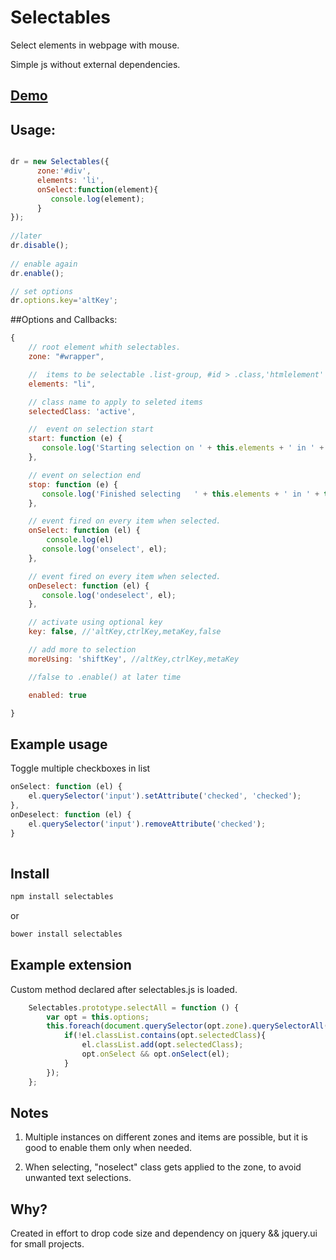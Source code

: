 # Selectables

Select elements in webpage with mouse.

Simple js without external dependencies. 


## <a href="https://jsfiddle.net/ovzxm6mt/60/" target="_blank">Demo</a>

## Usage:

```js 

dr = new Selectables({
      zone:'#div',
      elements: 'li',     
      onSelect:function(element){
         console.log(element);
      }
});
  
//later
dr.disable();
 
// enable again
dr.enable();

// set options
dr.options.key='altKey';

```
##Options and Callbacks:

```js
{
    // root element whith selectables.
    zone: "#wrapper",

    //  items to be selectable .list-group, #id > .class,'htmlelement' - valid querySelectorAll
    elements: "li",

    // class name to apply to seleted items        
    selectedClass: 'active',

    //  event on selection start        
    start: function (e) {
       console.log('Starting selection on ' + this.elements + ' in ' + this.zone);
    },

    // event on selection end        
    stop: function (e) {
       console.log('Finished selecting   ' + this.elements + ' in ' + this.zone);
    },

    // event fired on every item when selected.
    onSelect: function (el) {
        console.log(el)
       console.log('onselect', el);
    },

    // event fired on every item when selected.
    onDeselect: function (el) {
       console.log('ondeselect', el);
    },

    // activate using optional key
    key: false, //'altKey,ctrlKey,metaKey,false   

    // add more to selection
    moreUsing: 'shiftKey', //altKey,ctrlKey,metaKey

    //false to .enable() at later time   

    enabled: true

}
```
## Example usage

Toggle multiple  checkboxes in list

```js
onSelect: function (el) {
    el.querySelector('input').setAttribute('checked', 'checked');
},
onDeselect: function (el) {
    el.querySelector('input').removeAttribute('checked');
}
                    
```
## Install
```sh
npm install selectables
```
or
```sh
bower install selectables 
```

## Example extension

Custom method declared after selectables.js is loaded.

```js
    Selectables.prototype.selectAll = function () {
        var opt = this.options;
        this.foreach(document.querySelector(opt.zone).querySelectorAll(opt.elements), function (el) {
            if(!el.classList.contains(opt.selectedClass){
                el.classList.add(opt.selectedClass);
                opt.onSelect && opt.onSelect(el);
            }   
        });
    };
```

## Notes

1. Multiple instances on different zones and items are possible, but it is good to enable them only when needed.
 
2. When selecting, "noselect" class  gets applied  to the zone, to avoid unwanted text selections.

 


## Why?
Created in effort to drop code size and dependency on jquery && jquery.ui for small projects.